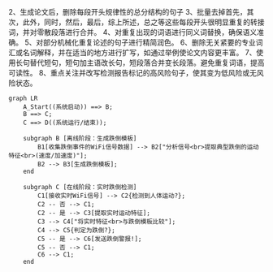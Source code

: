 2、生成论文后，删除每段开头规律性的总分结构的句子
3、批量去掉首先，其次，此外，同时，然后，最后，综上所述，总之等这些每段开头很明显重复的转接词，并对零散段落进行合并。
4、对重复出现的词语进行同义词替换，确保语义准确。
5、对部分机械化重复论述的句子进行精简润色。
6、删除无关紧要的专业词汇或名词解释，并在适当的地方进行扩写，如通过举例使论文内容更丰富。
7、使用长句替代短句，短句加主语改长句，短段落合并变长段落。避免重复词语，提高可读性。
8、重点关注并改写检测报告标记的高风险句子，使其变为低风险或无风险状态。

```mermaid
graph LR
    A_Start((系统启动)) ==> B;
    B ==> C;
    C ==> D((系统运行/结束));

    subgraph B [离线阶段：生成跌倒模板]
        B1[收集跌倒事件的WiFi信号数据] --> B2["分析信号<br>提取典型跌倒的运动特征<br>(速度/加速度)"];
        B2 --> B3[生成跌倒模板];
    end

    subgraph C [在线阶段：实时跌倒检测]
        C1[接收实时WiFi信号] --> C2{检测到人体运动?};
        C2 -- 否 --> C1;
        C2 -- 是 --> C3[提取实时运动特征];
        C3 --> C4["将实时特征<br>与跌倒模板比较"];
        C4 --> C5{判定为跌倒?};
        C5 -- 是 --> C6[发送跌倒警报!];
        C5 -- 否 --> C1;
        C6 --> C1;
    end
```